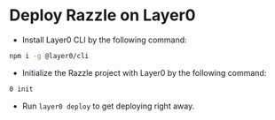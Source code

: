 # Deploy Razzle on Layer0
  
- Install Layer0 CLI by the following command:
```bash
npm i -g @layer0/cli
```

- Initialize the Razzle project with Layer0 by the following command:
```bash
0 init
```

- Run `layer0 deploy` to get deploying right away.
